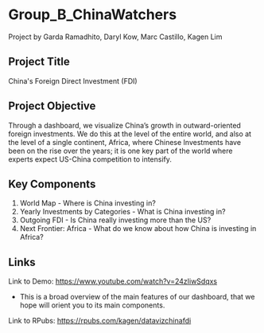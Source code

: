 # Group_B_ChinaWatchers
Project by Garda Ramadhito, Daryl Kow, Marc Castillo, Kagen Lim

## Project Title
China's Foreign Direct Investment (FDI)

## Project Objective
Through a dashboard, we visualize China’s growth in outward-oriented foreign investments. We do this at the level of the entire world, and also at the level of a single continent, Africa, where Chinese Investments have been on the rise over the years; it is one key part of the world where experts expect US-China competition to intensify.

## Key Components
1. World Map - Where is China investing in?
2. Yearly Investments by Categories - What is China investing in?
3. Outgoing FDI - Is China really investing more than the US?
4. Next Frontier: Africa - What do we know about how China is investing in Africa?

## Links

Link to Demo: https://www.youtube.com/watch?v=24zIiwSdqxs

- This is a broad overview of the main features of our dashboard, that we hope will orient you to its main components.  

Link to RPubs: https://rpubs.com/kagen/datavizchinafdi
